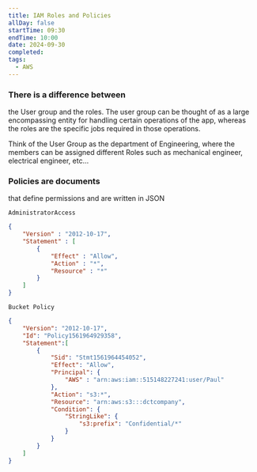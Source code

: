 ```yaml
---
title: IAM Roles and Policies
allDay: false
startTime: 09:30
endTime: 10:00
date: 2024-09-30
completed: 
tags:
  - AWS
---
```

### There is a difference between
the User group and the roles. The user group can be thought of as a large encompassing entity for handling certain operations of the app, whereas the roles are the specific jobs required in those operations. 

Think of the User Group as the department of Engineering, where the members can be assigned different Roles such as mechanical engineer, electrical engineer, etc…

### Policies are documents
that define permissions and are written in JSON

`AdministratorAccess`
```json
{
	"Version" : "2012-10-17",
	"Statement" : [
		{
			"Effect" : "Allow",
			"Action" : "*",
			"Resource" : "*"
		}
	]
}
```

`Bucket Policy`
```json
{
	"Version": "2012-10-17",
	"Id": "Policy1561964929358",
	"Statement":[
		{
			"Sid": "Stmt1561964454052",
			"Effect": "Allow",
			"Principal": {
				"AWS" : "arn:aws:iam::515148227241:user/Paul"
			},
			"Action": "s3:*",
			"Resource": "arn:aws:s3:::dctcompany",
			"Condition": {
				"StringLike": {
					"s3:prefix": "Confidential/*"
				}
			}
		}
	]
}
```

